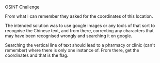 OSINT Challenge

From what I can remember they asked for the coordinates of this location.

The intended solution was to use google images or any tools of that sort to recognise the Chinese text, and from there, correcting any characters that may have been recognised wrongly and searching it on google. 

Searching the vertical line of text should lead to a pharmacy or clinic (can't remember) where there is only one instance of. From there, get the coordinates and that is the flag.